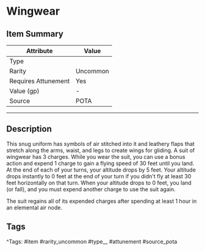 # Wingwear

## Item Summary

| Attribute            | Value                        |
|----------------------|------------------------------|
| Type                 |   |
| Rarity               | Uncommon             |
| Requires Attunement  | Yes                |
| Value (gp)           | -    |
| Source               | POTA |

---

## Description

This snug uniform has symbols of air stitched into it and leathery flaps that stretch along the arms, waist, and legs to create wings for gliding. A suit of wingwear has 3 charges. While you wear the suit, you can use a bonus action and expend 1 charge to gain a flying speed of 30 feet until you land. At the end of each of your turns, your altitude drops by 5 feet. Your altitude drops instantly to 0 feet at the end of your turn if you didn't fly at least 30 feet horizontally on that turn. When your altitude drops to 0 feet, you land (or fall), and you must expend another charge to use the suit again.

The suit regains all of its expended charges after spending at least 1 hour in an elemental air node.

## Tags

^Tags: #item #rarity_uncommon #type__ #attunement #source_pota